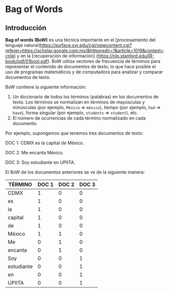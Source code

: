 # Bag of Words

## Introducción

**Bag of words (BoW)** es una técnica importante en el [procesamiento del lenguaje natural(https://surface.syr.edu/cgi/viewcontent.cgi?referer=https://scholar.google.com.mx/&httpsredir=1&article=1019&context=cnlp) y en la [recuperación de información] (https://nlp.stanford.edu/IR-book/pdf/01bool.pdf). BoW utiliza vectores de frecuencia de términos para representar el contenido de documentos de texto, lo que hace posible el uso de programas matemáticos y de computadora para analizar y comparar documentos de texto.

BoW contiene la siguiente información:

1. Un diccionario de todos los términos (palabras) en los documentos de texto. Los términos se normalizan en términos de mayúsculas y minúsculas (por ejemplo, `México` => `méxico`), tiempo (por ejemplo, `had` => `have`), forma singular (por ejemplo, `students` => `student`), etc.
2. El número de ocurrencias de cada término normalizado en cada documento.

Por ejemplo, supongamos que tenemos tres documentos de texto:

DOC 1: CDMX es la capital de México.

DOC 2: Me encanta México.

DOC 3: Soy estudiante en UPIITA.

El BoW de los documentos anteriores se ve de la siguiente manera:

| TÉRMINO | DOC 1 | DOC 2 | DOC 3 |
|---|---|---|---|
| CDMX | 1 | 0 | 0 |
| es | 1 | 0 | 0 |
| la | 1 | 0 | 0 |
| capital | 1 | 0 | 0 |
| de | 1 | 0 | 0 |
| México | 1 | 1 | 0 |
| Me | 0 | 1 | 0 |
| encanta | 0 | 1 | 0 |
| Soy | 0 | 0 | 1 |
| estudiante | 0 | 0 | 1 |
| en | 0 | 0 | 1 |
| UPIITA | 0 | 0 | 1 |

